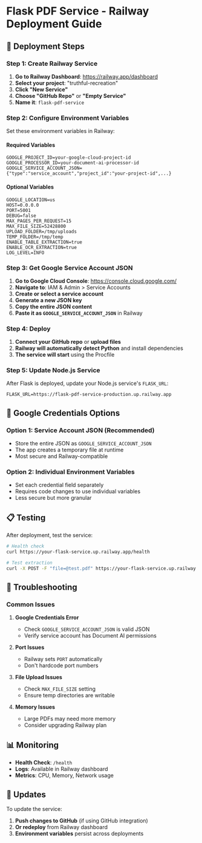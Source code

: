 # Flask PDF Service - Railway Deployment Guide

## 🚀 **Deployment Steps**

### **Step 1: Create Railway Service**

1. **Go to Railway Dashboard**: https://railway.app/dashboard
2. **Select your project**: "truthful-recreation"
3. **Click "New Service"**
4. **Choose "GitHub Repo"** or **"Empty Service"**
5. **Name it**: `flask-pdf-service`

### **Step 2: Configure Environment Variables**

Set these environment variables in Railway:

#### **Required Variables**

```
GOOGLE_PROJECT_ID=your-google-cloud-project-id
GOOGLE_PROCESSOR_ID=your-document-ai-processor-id
GOOGLE_SERVICE_ACCOUNT_JSON={"type":"service_account","project_id":"your-project-id",...}
```

#### **Optional Variables**

```
GOOGLE_LOCATION=us
HOST=0.0.0.0
PORT=5001
DEBUG=false
MAX_PAGES_PER_REQUEST=15
MAX_FILE_SIZE=52428800
UPLOAD_FOLDER=/tmp/uploads
TEMP_FOLDER=/tmp/temp
ENABLE_TABLE_EXTRACTION=true
ENABLE_OCR_EXTRACTION=true
LOG_LEVEL=INFO
```

### **Step 3: Get Google Service Account JSON**

1. **Go to Google Cloud Console**: https://console.cloud.google.com/
2. **Navigate to**: IAM & Admin > Service Accounts
3. **Create or select a service account**
4. **Generate a new JSON key**
5. **Copy the entire JSON content**
6. **Paste it as `GOOGLE_SERVICE_ACCOUNT_JSON`** in Railway

### **Step 4: Deploy**

1. **Connect your GitHub repo** or **upload files**
2. **Railway will automatically detect Python** and install dependencies
3. **The service will start** using the Procfile

### **Step 5: Update Node.js Service**

After Flask is deployed, update your Node.js service's `FLASK_URL`:

```
FLASK_URL=https://flask-pdf-service-production.up.railway.app
```

## 🔧 **Google Credentials Options**

### **Option 1: Service Account JSON (Recommended)**

- Store the entire JSON as `GOOGLE_SERVICE_ACCOUNT_JSON`
- The app creates a temporary file at runtime
- Most secure and Railway-compatible

### **Option 2: Individual Environment Variables**

- Set each credential field separately
- Requires code changes to use individual variables
- Less secure but more granular

## 📋 **Testing**

After deployment, test the service:

```bash
# Health check
curl https://your-flask-service.up.railway.app/health

# Test extraction
curl -X POST -F "file=@test.pdf" https://your-flask-service.up.railway.app/extract
```

## 🚨 **Troubleshooting**

### **Common Issues**

1. **Google Credentials Error**

   - Check `GOOGLE_SERVICE_ACCOUNT_JSON` is valid JSON
   - Verify service account has Document AI permissions

2. **Port Issues**

   - Railway sets `PORT` automatically
   - Don't hardcode port numbers

3. **File Upload Issues**

   - Check `MAX_FILE_SIZE` setting
   - Ensure temp directories are writable

4. **Memory Issues**
   - Large PDFs may need more memory
   - Consider upgrading Railway plan

## 📊 **Monitoring**

- **Health Check**: `/health`
- **Logs**: Available in Railway dashboard
- **Metrics**: CPU, Memory, Network usage

## 🔄 **Updates**

To update the service:

1. **Push changes to GitHub** (if using GitHub integration)
2. **Or redeploy** from Railway dashboard
3. **Environment variables** persist across deployments
